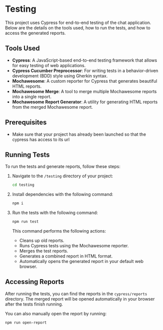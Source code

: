 # Testing

This project uses Cypress for end-to-end testing of the chat application. Below are the details on the tools used, how to run the tests, and how to access the generated reports.

## Tools Used
- **Cypress**: A JavaScript-based end-to-end testing framework that allows for easy testing of web applications.
- **Cypress Cucumber Preprocessor**: For writing tests in a behavior-driven development (BDD) style using Gherkin syntax.
- **Mochawesome**: A custom reporter for Cypress that generates beautiful HTML reports.
- **Mochawesome Merge**: A tool to merge multiple Mochawesome reports into a single report.
- **Mochawesome Report Generator**: A utility for generating HTML reports from the merged Mochawesome report.

## Prerequisites
- Make sure that your project has already been launched so that the cypress has access to its url 

## Running Tests

To run the tests and generate reports, follow these steps:

1. Navigate to the `/testing` directory of your project:
    ```bash
    cd testing
    ```
    
2. Install dependencies with the following command:
    ```bash
    npm i
    ```

3. Run the tests with the following command:
    ```bash
    npm run test
    ```

   This command performs the following actions:
   - Cleans up old reports.
   - Runs Cypress tests using the Mochawesome reporter.
   - Merges the test reports.
   - Generates a combined report in HTML format.
   - Automatically opens the generated report in your default web browser.

## Accessing Reports

After running the tests, you can find the reports in the `cypress/reports` directory. The merged report will be opened automatically in your browser after the tests finish running.

You can also manually open the report by running:
```bash
npm run open-report
